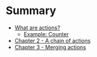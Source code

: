 # Summary

- [What are actions?](./chapter_1.md)
    - [Example: Counter](./example_1.md)
- [Chapter 2 - A chain of actions](./chapter_2.md)
- [Chapter 3 - Merging actions](./chapter_3.md)